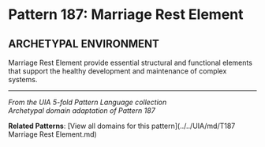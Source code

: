 # Pattern 187: Marriage Rest Element

## ARCHETYPAL ENVIRONMENT

Marriage Rest Element provide essential structural and functional elements that support the healthy development and maintenance of complex systems.

---

*From the UIA 5-fold Pattern Language collection*  
*Archetypal domain adaptation of Pattern 187*

**Related Patterns**: [View all domains for this pattern](../../UIA/md/T187 Marriage Rest Element.md)